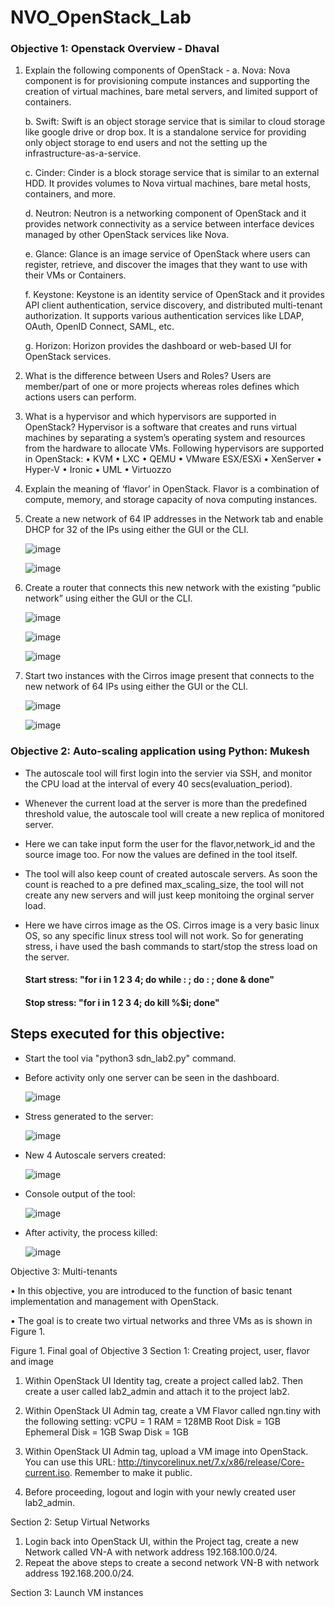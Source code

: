 # NVO_OpenStack_Lab

### Objective 1: Openstack Overview - Dhaval

1.	Explain the following components of OpenStack -
    a.	Nova:
    Nova component is for provisioning compute instances and supporting the creation of virtual machines, bare metal servers, and limited support of containers. 
    
    b.	Swift:
    Swift is an object storage service that is similar to cloud storage like google drive or drop box. It is a standalone service for providing only object storage to end users     and not the setting up the infrastructure-as-a-service. 

    c.	Cinder:
    Cinder is a block storage service that is similar to an external HDD. It provides volumes to Nova virtual machines, bare metal hosts, containers, and more.

    d.	Neutron:
    Neutron is a networking component of OpenStack and it provides network connectivity as a service between interface devices managed by other OpenStack services like Nova.

    e.	Glance:
    Glance is an image service of OpenStack where users can register, retrieve, and discover the images that they want to use with their VMs or Containers.

    f.	Keystone:
    Keystone is an identity service of OpenStack and it provides API client authentication, service discovery, and distributed multi-tenant authorization. It supports various       authentication services like LDAP, OAuth, OpenID Connect, SAML, etc. 

    g.	Horizon:
    Horizon provides the dashboard or web-based UI for OpenStack services.

2.	What is the difference between Users and Roles?
    Users are member/part of one or more projects whereas roles defines which actions users can perform.

3.	What is a hypervisor and which hypervisors are supported in OpenStack?
    Hypervisor is a software that creates and runs virtual machines by separating a system’s operating system and resources from the hardware to allocate VMs.
    Following hypervisors are supported in OpenStack:
    •	KVM
    •	LXC
    •	QEMU
    •	VMware ESX/ESXi
    •	XenServer
    •	Hyper-V
    •	Ironic
    •	UML
    •	Virtuozzo

4.	Explain the meaning of ‘flavor’ in OpenStack.
    Flavor is a combination of compute, memory, and storage capacity of nova computing instances.

5.	Create a new network of 64 IP addresses in the Network tab and enable DHCP for 32 of the IPs using either the GUI or the CLI.

    ![image](https://user-images.githubusercontent.com/63819641/106371615-e01e0100-6323-11eb-94ad-6017c250ed5d.png)
    
    ![image](https://user-images.githubusercontent.com/63819641/106371631-f3c96780-6323-11eb-9f0b-333f2f2050f0.png)
 
6.	Create a router that connects this new network with the existing “public network” using either the GUI or the CLI.

    ![image](https://user-images.githubusercontent.com/63819641/106371635-fdeb6600-6323-11eb-9e45-b15d615b1d85.png)

    ![image](https://user-images.githubusercontent.com/63819641/106371639-05ab0a80-6324-11eb-94a4-ab432b8537e5.png)

    ![image](https://user-images.githubusercontent.com/63819641/106371645-122f6300-6324-11eb-8adb-812eb0e61acb.png)
 
7.	Start two instances with the Cirros image present that connects to the new network of 64 IPs using either the GUI or the CLI.
 
    ![image](https://user-images.githubusercontent.com/63819641/106371650-1a879e00-6324-11eb-8a3d-c097120fa551.png)

    ![image](https://user-images.githubusercontent.com/63819641/106371660-22dfd900-6324-11eb-870a-06253522ce66.png)
 
### Objective 2: Auto-scaling application using Python: Mukesh
  - The autoscale tool will first login into the servier via SSH, and monitor the CPU load at the interval of every 40 secs(evaluation_period). 
  - Whenever the current load at the server is more than the predefined threshold value, the autoscale tool will create a new replica of monitored server. 
  - Here we can take input form the user for the flavor,network_id and the source image too. For now the values are defined in the tool itself. 
  - The tool will also keep count of created autoscale servers. As soon the count is reached to a pre defined max_scaling_size, the tool will not create any new servers and will       just keep monitoing the orginal server load.
  - Here we have cirros image as the OS. Cirros image is a very basic linux OS, so any specific linux stress tool will not work. So for generating stress, i have used the           bash commands to start/stop the stress load on the server.
    
    #### Start stress: "for i in 1 2 3 4; do while : ; do : ; done & done"
    #### Stop stress:  "for i in 1 2 3 4; do kill %$i; done"
   
   ## Steps executed for this objective:
   
  - Start the tool via "python3 sdn_lab2.py" command.
  
  -	Before activity only one server can be seen in the dashboard.
    
    ![image](https://user-images.githubusercontent.com/71536049/106373808-8b39b500-633a-11eb-8792-c6d8c97e1b42.png)
  
  - Stress generated to the server:
    
    ![image](https://user-images.githubusercontent.com/71536049/106373817-a0aedf00-633a-11eb-8eb7-9bfd9a846d4e.png)
  
  - New 4 Autoscale servers created:
    
    ![image](https://user-images.githubusercontent.com/71536049/106373833-b7edcc80-633a-11eb-8103-8a27561591ed.png)
  
  -	Console output of the tool:
    
    ![image](https://user-images.githubusercontent.com/71536049/106373844-c89e4280-633a-11eb-8174-c96b06c155dc.png)
  
  - After activity, the process killed:
    
    ![image](https://user-images.githubusercontent.com/71536049/106373848-d784f500-633a-11eb-9a72-9ed95fe5defd.png)
    
    

Objective 3: Multi-tenants

•	In this objective, you are introduced to the function of basic tenant implementation and management with OpenStack.

•	The goal is to create two virtual networks and three VMs as is shown in Figure 1.
 
Figure 1. Final goal of Objective 3
Section 1: Creating project, user, flavor and image

1.	Within OpenStack UI Identity tag, create a project called lab2. Then create a user called lab2_admin and attach it to the project lab2.
 
 
2.	Within OpenStack UI Admin tag, create a VM Flavor called ngn.tiny with the following setting:
vCPU 			= 1
RAM 			= 128MB
Root Disk 		= 1GB
Ephemeral Disk 	= 1GB
Swap Disk 		= 1GB
 
3.	Within OpenStack UI Admin tag, upload a VM image into OpenStack. You can use this URL: http://tinycorelinux.net/7.x/x86/release/Core-current.iso.
Remember to make it public.
 
4.	Before proceeding, logout and login with your newly created user lab2_admin.
 
Section 2: Setup Virtual Networks

1.	Login back into OpenStack UI, within the Project tag, create a new Network called VN-A with network address 192.168.100.0/24.
2.	Repeat the above steps to create a second network VN-B with network address 192.168.200.0/24.
 
Section 3: Launch VM instances


